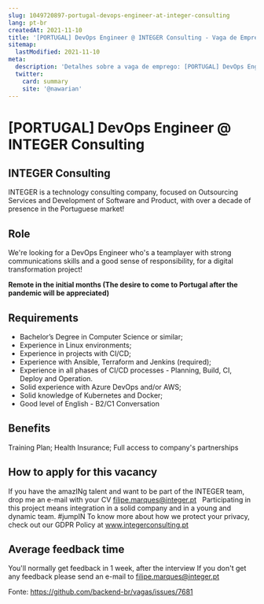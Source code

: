 ```yaml
---
slug: 1049720897-portugal-devops-engineer-at-integer-consulting
lang: pt-br
createdAt: 2021-11-10
title: '[PORTUGAL] DevOps Engineer @ INTEGER Consulting - Vaga de Emprego'
sitemap:
  lastModified: 2021-11-10
meta:
  description: 'Detalhes sobre a vaga de emprego: [PORTUGAL] DevOps Engineer @ INTEGER Consulting'
  twitter:
    card: summary
    site: '@nawarian'
---
```


# [PORTUGAL] DevOps Engineer @ INTEGER Consulting

## INTEGER Consulting

INTEGER is a technology consulting company, focused on Outsourcing Services and Development of Software and Product, with over a decade of presence in the Portuguese market!

## Role

We're looking for a DevOps Engineer who's a teamplayer with strong communications skills and a good sense of responsibility, for a digital transformation project!

**Remote in the initial months (The desire to come to Portugal after the pandemic will be appreciated)**

## Requirements

- Bachelor’s Degree in Computer Science or similar;
- Experience in Linux environments;
- Experience in projects with CI/CD;
- Experience with Ansible, Terraform and Jenkins (required);
- Experience in all phases of CI/CD processes - Planning, Build, CI, Deploy and Operation.
- Solid experience with Azure DevOps and/or AWS;
- Solid knowledge of Kubernetes and Docker;
- Good level of English - B2/C1 Conversation

## Benefits

Training Plan;
Health Insurance;
Full access to company's partnerships

## How to apply for this vacancy

If you have the amazINg talent and want to be part of the INTEGER team, drop me an e-mail with your CV filipe.marques@integer.pt
 
Participating in this project means integration in a solid company and in a young and dynamic team. #jumpIN
To know more about how we protect your privacy, check out our GDPR Policy at www.integerconsulting.pt

## Average feedback time

You'll normally get feedback in 1 week, after the interview
If you don't get any feedback please send an e-mail to filipe.marques@integer.pt

Fonte: https://github.com/backend-br/vagas/issues/7681